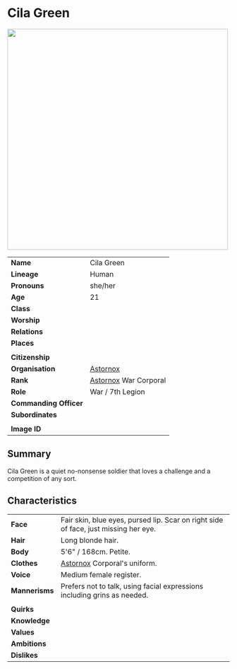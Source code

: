# Cila Green

<img src="https://raw.githubusercontent.com/jesskelsall/astarus-images/main/characters/portraits/imageid.png" height="500" />

|||
| --- | --- |
| **Name** | Cila Green | character.3
| **Lineage** | Human |
| **Pronouns** | she/her |
| **Age** | 21 |
| **Class** | |
| **Worship** | |
| **Relations** | |
| **Places** | |
|||
| **Citizenship** | |
| **Organisation** | [Astornox](../organisations/astornox/astornox.md) |
| **Rank** | [Astornox](../organisations/astornox/astornox.md) War Corporal |
| **Role** | War / 7th Legion |
| **Commanding Officer** | |
| **Subordinates** | |
|||
| **Image ID** | |

## Summary

Cila Green is a quiet no-nonsense soldier that loves a challenge and a competition of any sort.

## Characteristics

| | |
| --- | --- |
| **Face** | Fair skin, blue eyes, pursed lip. Scar on right side of face, just missing her eye. | characteristics.2
| **Hair** | Long blonde hair. |
| **Body** | 5'6" / 168cm. Petite. |
| **Clothes** | [Astornox](../organisations/astornox/astornox.md) Corporal's uniform. |
| **Voice** | Medium female register. |
| **Mannerisms** | Prefers not to talk, using facial expressions including grins as needed. |
| | |
| **Quirks** | |
| **Knowledge** | |
| **Values** | |
| **Ambitions** | |
| **Dislikes** | |
